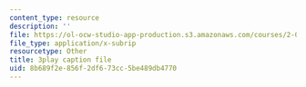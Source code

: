 ```yaml
---
content_type: resource
description: ''
file: https://ol-ocw-studio-app-production.s3.amazonaws.com/courses/2-003sc-engineering-dynamics-fall-2011/8b689f2e856f2df673cc5be489db4770_cd8lDtAtJbE.srt
file_type: application/x-subrip
resourcetype: Other
title: 3play caption file
uid: 8b689f2e-856f-2df6-73cc-5be489db4770
---
```

